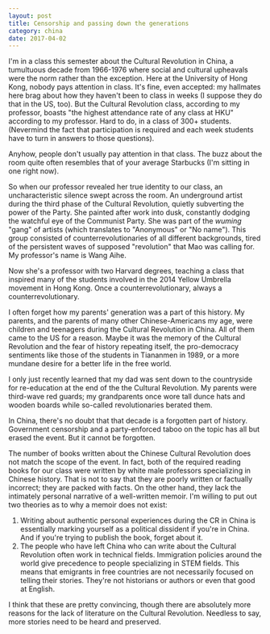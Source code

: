 ```yaml
---
layout: post
title: Censorship and passing down the generations
category: china 
date: 2017-04-02
---
```


I'm in a class this semester about the Cultural Revolution in China, a tumultuous decade from 1966-1976 where social and cultural upheavals were the norm rather than the exception. Here at the University of Hong Kong, nobody pays attention in class. It's fine, even accepted: my hallmates here brag about how they haven't been to class in weeks (I suppose they do that in the US, too). But the Cultural Revolution class, according to my professor, boasts "the highest attendance rate of any class at HKU" according to my professor. Hard to do, in a class of 300+ students. (Nevermind the fact that participation is required and each week students have to turn in answers to those questions).

Anyhow, people don't usually pay attention in that class. The buzz about the room quite often resembles that of your average Starbucks (I'm sitting in one right now).

So when our professor revealed her true identity to our class, an uncharacteristic silence swept across the room. An underground artist during the third phase of the Cultural Revolution, quietly subverting the power of the Party. She painted after work into dusk, constantly dodging the watchful eye of the Communist Party. She was part of the *wuming* "gang" of artists (which translates to "Anonymous" or "No name"). This group consisted of counterrevolutionaries of all different backgrounds, tired of the persistent waves of supposed "revolution" that Mao was calling for. My professor's name is Wang Aihe.

Now she's a professor with two Harvard degrees, teaching a class that inspired many of the students involved in the 2014 Yellow Umbrella movement in Hong Kong. Once a counterrevolutionary, always a counterrevolutionary.

I often forget how my parents' generation was a part of this history. My parents, and the parents of many other Chinese-Americans my age, were children and teenagers during the Cultural Revolution in China. All of them came to the US for a reason. Maybe it was the memory of the Cultural Revolution and the fear of history repeating itself, the pro-democracy sentiments like those of the students in Tiananmen in 1989, or a more mundane desire for a better life in the free world.

I only just recently learned that my dad was sent down to the countryside for re-education at the end of the the Cultural Revolution. My parents were third-wave red guards; my grandparents once wore tall dunce hats and wooden boards while so-called revolutionaries berated them.

In China, there's no doubt that that decade is a forgotten part of history. Government censorship and a party-enforced taboo on the topic has all but erased the event. But it cannot be forgotten.

The number of books written about the Chinese Cultural Revolution does not match the scope of the event. In fact, both of the required reading books for our class were written by white male professors specializing in Chinese history. That is not to say that they are poorly written or factually incorrect; they are packed with facts. On the other hand, they lack the intimately personal narrative of a well-written memoir. I'm willing to put out two theories as to why a memoir does not exist:

1. Writing about authentic personal experiences during the CR in China is essentially marking yourself as a political dissident if you're in China. And if you're trying to publish the book, forget about it.
2. The people who have left China who can write about the Cultural Revolution often work in technical fields. Immigration policies around the world give precedence to people specializing in STEM fields. This means that emigrants in free countries are not necessarily focused on telling their stories. They're not historians or authors or even that good at English.

I think that these are pretty convincing, though there are absolutely more reasons for the lack of literature on the Cultural Revolution. Needless to say, more stories need to be heard and preserved.
